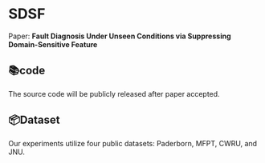# SDSF
Paper: **Fault Diagnosis Under Unseen Conditions via Suppressing Domain-Sensitive Feature**
## 📚code 
The source code will be publicly released after paper accepted.
## 📦Dataset
Our experiments utilize four public datasets: Paderborn, MFPT, CWRU, and JNU.

